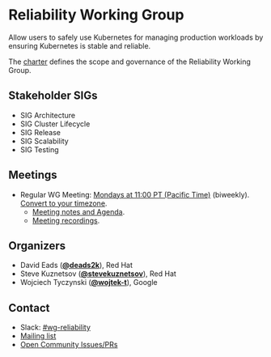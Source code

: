 <!---
This is an autogenerated file!

Please do not edit this file directly, but instead make changes to the
sigs.yaml file in the project root.

To understand how this file is generated, see https://git.k8s.io/community/generator/README.md
--->
# Reliability Working Group

Allow users to safely use Kubernetes for managing production workloads by ensuring Kubernetes is stable and reliable.

The [charter](charter.md) defines the scope and governance of the Reliability Working Group.

## Stakeholder SIGs
* SIG Architecture
* SIG Cluster Lifecycle
* SIG Release
* SIG Scalability
* SIG Testing

## Meetings
* Regular WG Meeting: [Mondays at 11:00 PT (Pacific Time)](TODO) (biweekly). [Convert to your timezone](http://www.thetimezoneconverter.com/?t=11:00&tz=PT%20%28Pacific%20Time%29).
  * [Meeting notes and Agenda](https://docs.google.com/document/d/1KF_kof3rBWzis87wMkwXicetREuutxlPI6dFDSqdWbo/edit).
  * [Meeting recordings](TODO).

## Organizers

* David Eads (**[@deads2k](https://github.com/deads2k)**), Red Hat
* Steve Kuznetsov (**[@stevekuznetsov](https://github.com/stevekuznetsov)**), Red Hat
* Wojciech Tyczynski (**[@wojtek-t](https://github.com/wojtek-t)**), Google

## Contact
- Slack: [#wg-reliability](https://kubernetes.slack.com/messages/wg-reliability)
- [Mailing list](https://groups.google.com/forum/#!forum/kubernetes-wg-reliability)
- [Open Community Issues/PRs](https://github.com/kubernetes/community/labels/wg%2Freliability)
<!-- BEGIN CUSTOM CONTENT -->

<!-- END CUSTOM CONTENT -->
